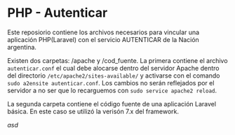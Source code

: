 # PHP - Autenticar
Este reposiorio contiene los archivos necesarios para vincular una aplicación PHP(Laravel)
con el servicio AUTENTICAR de la Nación argentina.

Existen dos carpetas: /apache y /cod_fuente. La primera contiene el archivo `autenticar.conf` el cual debe alocarse dentro del servidor Apache dentro del directorio `/etc/apache2/sites-available/` y activarse con el comando `sudo a2ensite autenticar.conf`. Los cambios no serán reflejados por el servidor a no ser que lo recarguemos con `sudo service apache2 reload`.

La segunda carpeta contiene el código fuente de una aplicación Laravel básica. En este caso se utilizó la verisón 7.x del framework.

$asd$